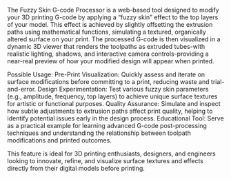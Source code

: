 The Fuzzy Skin G-code Processor is a web-based tool designed to modify your 3D printing G-code by applying a “fuzzy skin” effect to the top layers of your model.
This effect is achieved by slightly offsetting the extrusion paths using mathematical functions, simulating a textured, organically altered surface on your print.
The processed G-code is then visualized in a dynamic 3D viewer that renders the toolpaths as extruded tubes-with realistic lighting, shadows, and interactive camera controls-providing a near-real preview of how your modified design will appear when printed.

Possible Usage:
Pre-Print Visualization: Quickly assess and iterate on surface modifications before committing to a print, reducing waste and trial-and-error.
Design Experimentation: Test various fuzzy skin parameters (e.g., amplitude, frequency, top layers) to achieve unique surface textures for artistic or functional purposes.
Quality Assurance: Simulate and inspect how subtle adjustments to extrusion paths affect print quality, helping to identify potential issues early in the design process.
Educational Tool: Serve as a practical example for learning advanced G-code post-processing techniques and understanding the relationship between toolpath modifications and printed outcomes.

This feature is ideal for 3D printing enthusiasts, designers, and engineers looking to innovate, refine, and visualize surface textures and effects directly from their digital models before printing.

